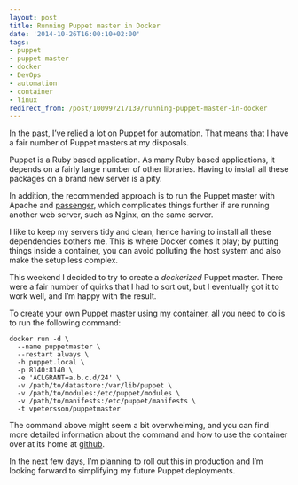 ```yaml
---
layout: post
title: Running Puppet master in Docker
date: '2014-10-26T16:00:10+02:00'
tags:
- puppet
- puppet master
- docker
- DevOps
- automation
- container
- linux
redirect_from: /post/100997217139/running-puppet-master-in-docker
---
```

In the past, I’ve relied a lot on Puppet for automation. That means that I have a fair number of Puppet masters at my disposals.

Puppet is a Ruby based application. As many Ruby based applications, it depends on a fairly large number of other libraries. Having to install all these packages on a brand new server is a pity.

In addition, the recommended approach is to run the Puppet master with Apache and [passenger](https://www.phusionpassenger.com/), which complicates things further if are running another web server, such as Nginx, on the same server.

I like to keep my servers tidy and clean, hence having to install all these dependencies bothers me. This is where Docker comes it play; by putting things inside a container, you can avoid polluting the host system and also make the setup less complex.

This weekend I decided to try to create a _dockerized_ Puppet master. There were a fair number of quirks that I had to sort out, but I eventually got it to work well, and I’m happy with the result.

To create your own Puppet master using my container, all you need to do is to run the following command:

    docker run -d \
      --name puppetmaster \
      --restart always \
      -h puppet.local \
      -p 8140:8140 \
      -e 'ACLGRANT=a.b.c.d/24' \
      -v /path/to/datastore:/var/lib/puppet \
      -v /path/to/modules:/etc/puppet/modules \
      -v /path/to/manifests:/etc/puppet/manifests \
      -t vpetersson/puppetmaster

The command above might seem a bit overwhelming, and you can find more detailed information about the command and how to use the container over at its home at [github](https://github.com/vpetersson/docker-puppetmaster).

In the next few days, I’m planning to roll out this in production and I’m looking forward to simplifying my future Puppet deployments.
